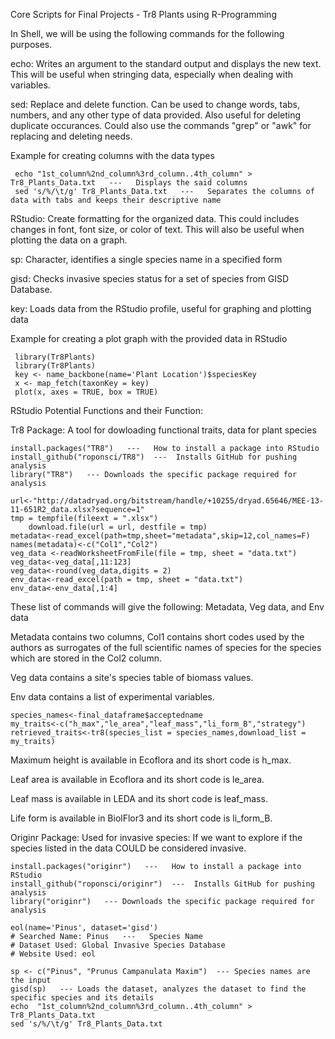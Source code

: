 Core Scripts for Final Projects - Tr8 Plants using R-Programming


In Shell, we will be using the following commands for the following purposes.

echo: Writes an argument to the standard output and displays the new text. This will be useful when stringing data, especially when dealing with variables.

sed: Replace and delete function. Can be used to change words, tabs, numbers, and any other type of data provided. Also useful for deleting duplicate occurances. Could also use the commands "grep" or "awk" for replacing and deleting needs.	

Example for creating columns with the data types

	 echo "1st_column%2nd_column%3rd_column..4th_column" > Tr8_Plants_Data.txt   ---   Displays the said columns  
	 sed 's/%/\t/g' Tr8_Plants_Data.txt   ---   Separates the columns of data with tabs and keeps their descriptive name

RStudio: Create formatting for the organized data. This could includes changes in font, font size, or color of text. This will also be useful when plotting the data on a graph.

sp: Character, identifies a single species name in a specified form

gisd: Checks invasive species status for a set of species from GISD Database.

key: Loads data from the RStudio profile, useful for graphing and plotting data 

Example for creating a plot graph with the provided data in RStudio
	
	 library(Tr8Plants)
	 library(Tr8Plants)
	 key <- name_backbone(name='Plant Location')$speciesKey
	 x <- map_fetch(taxonKey = key)
	 plot(x, axes = TRUE, box = TRUE)

RStudio Potential Functions and their Function:

Tr8 Package: A tool for dowloading functional traits, data for plant species
       
	install.packages("TR8")   ---   How to install a package into RStudio
	install_github("roponsci/TR8")  ---  Installs GitHub for pushing analysis
	library("TR8")   --- Downloads the specific package required for analysis
	
	url<-"http://datadryad.org/bitstream/handle/+10255/dryad.65646/MEE-13-11-651R2_data.xlsx?sequence=1"
	tmp = tempfile(fileext = ".xlsx")
        download.file(url = url, destfile = tmp)
	metadata<-read_excel(path=tmp,sheet="metadata",skip=12,col_names=F)
	names(metadata)<-c("Col1","Col2")
	veg_data <-readWorksheetFromFile(file = tmp, sheet = "data.txt")
	veg_data<-veg_data[,11:123]
	veg_data<-round(veg_data,digits = 2)
	env_data<-read_excel(path = tmp, sheet = "data.txt")
	env_data<-env_data[,1:4]
	
These list of commands will give the following: Metadata, Veg data, and Env data

Metadata contains two columns, Col1 contains short codes used by the authors as surrogates of the full scientific names of species for the species which are stored in the Col2 column.

Veg data contains a site's species table of biomass values.

Env data contains a list of experimental variables.

	species_names<-final_dataframe$acceptedname
	my_traits<-c("h_max","le_area","leaf_mass","li_form_B","strategy")
	retrieved_traits<-tr8(species_list = species_names,download_list = my_traits)

Maximum height is available in Ecoflora and its short code is h_max.

Leaf area is available in Ecoflora and its short code is le_area.

Leaf mass is available in LEDA and its short code is leaf_mass.

Life form is available in BiolFlor3 and its short code is li_form_B.

Originr Package: Used for invasive species: If we want to explore if the species listed in the data COULD be considered invasive.

	install.packages("originr")   ---   How to install a package into RStudio
	install_github("roponsci/originr")  ---  Installs GitHub for pushing analysis
	library("originr")   --- Downloads the specific package required for analysis
	
	eol(name='Pinus', dataset='gisd')
	# Searched Name: Pinus   ---   Species Name
	# Dataset Used: Global Invasive Species Database
	# Website Used: eol

	sp <- c("Pinus", "Prunus Campanulata Maxim")  --- Species names are the input
	gisd(sp)   --- Loads the dataset, analyzes the dataset to find the specific species and its details
	echo  "1st_column%2nd_column%3rd_column..4th_column" > Tr8_Plants_Data.txt
	sed 's/%/\t/g' Tr8_Plants_Data.txt 
